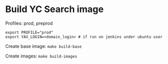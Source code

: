 # Build YC Search image

Profiles: prod, preprod
```
export PROFILE="prod"
export YAV_LOGIN=<domain_login> # if run on jenkins under ubuntu user
```

Create base image:
`make build-base`

Create images:
`make build-images`
